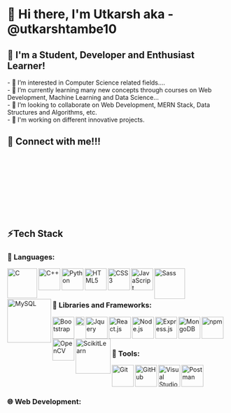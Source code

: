 <h1 dir="auto"> 👋 Hi there, I'm Utkarsh aka - @utkarshtambe10 </h1>

<h2 dir="auto"> 👨 I'm a Student, Developer and Enthusiast Learner! </h2>
<p dir="auto">
- 👀 I’m interested in Computer Science related fields....
</br>
- 🌱 I’m currently learning many new concepts through courses on Web Development, Machine Learning and Data Science...
</br>
- 💞️ I’m looking to collaborate on Web Development, MERN Stack, Data Structures and Algorithms, etc.
</br>
- 📰 I'm working on different innovative projects.
</p>

<h2 dir="auto"> 🔗 Connect with me!!! <h2/>

</br>
</br>
</br>
</br>
</br>

<h2 dir="auto"> ⚡Tech Stack </h2>
<h3 dir="auto"> 📙 Languages: </h3>
<p dir="auto">
<img align="left" alt="C" width="68px" src="https://user-images.githubusercontent.com/89902664/182829094-4eefafa6-a8f0-4ca0-a695-024cfe1b5775.png"/>
<img align="left" alt="C++" width="50px" src="https://user-images.githubusercontent.com/89902664/182829102-f933dbd8-16bd-437d-8ded-d32ab87abb6a.png"/>
<img align="left" alt="Python" width="50px" src="https://user-images.githubusercontent.com/89902664/182829114-5ad0da6a-acf5-4ad5-a990-92fbc51b546f.png"/>
<img align="left" alt="HTML5" width="50px" src="https://user-images.githubusercontent.com/89902664/182822744-0b674c81-8816-4113-8478-2ba3a4078504.png"/>
<img align="left" alt="CSS3" width="50px" src="https://user-images.githubusercontent.com/89902664/182822225-97a02ed7-04aa-4778-9f38-b6cec40b68e0.png"/>
<img align="left" alt="JavaScript" width="50px" src="https://user-images.githubusercontent.com/25181517/117447155-6a868a00-af3d-11eb-9cfe-245df15c9f3f.png"/>
<img align="left" alt="Sass" width="70px" src="https://user-images.githubusercontent.com/89902664/182838309-0294678f-965a-4f17-8008-c5c027f12e93.png"/>
<img align="left" alt="MySQL" width="100px" src="https://user-images.githubusercontent.com/89902664/182837423-de00e039-4d20-41e6-bba3-a527de5e338d.png"/>
</p>
</br>
</br>
</br>

<h3 dir="auto"> 🧩 Libraries and Frameworks: </h3>
<p dir="auto">
<img align="left" alt="Bootstrap" width="50px" src="https://user-images.githubusercontent.com/89902664/182823569-b7c52e46-0a98-457a-8dae-f6b5d1e08edb.png"/>
<img align="left" alt="Gulp.js" width="20px" src="https://user-images.githubusercontent.com/89902664/182838687-3a25bc2d-d8a8-423f-aab5-f5e3ba6cd3b4.png"/>
<img align="left" alt="Jquery" width="50px" src="https://user-images.githubusercontent.com/89902664/182839805-d3253c8e-83b2-491e-b0f3-a4c1f495c276.png"/>
<img align="left" alt="React.js" width="50px" src="https://user-images.githubusercontent.com/89902664/182823227-e8388694-2ea0-4fb7-a760-9c3885e60633.png"/>
<img align="left" alt="Node.js" width="50px" src="https://user-images.githubusercontent.com/89902664/182836945-bbf92a33-82ca-4186-a907-7f4c371349a8.png"/>
<img align="left" alt="Express.js" width="50px" src="https://user-images.githubusercontent.com/89902664/182837189-c60239e1-e8b6-4564-8a79-f544accd1a17.png"/>
<img align="left" alt="MongoDB" width="50px" src="https://user-images.githubusercontent.com/89902664/182834891-e46ca6a8-36b3-485a-9bdd-73a3bd35fbdb.png"/>
<img align="left" alt="npm" width="50px" src="https://user-images.githubusercontent.com/25181517/121401671-49102800-c959-11eb-9f6f-74d49a5e1774.png"/>
<img align="left" alt="OpenCV" width="50px" src="https://user-images.githubusercontent.com/89902664/182840297-7cadca01-ffdb-48a0-88e1-f6914d34f6fb.png"/>
<img align="left" alt="ScikitLearn" width="80px" src="https://user-images.githubusercontent.com/89902664/182840320-c040f644-70af-4125-88bd-b13f44a7688a.png"/>
</p>
</br>
</br>
</br>


<h3 dir="auto"> 🔨 Tools: </h3>
<img align="left" alt="Git" width="50px" src="https://user-images.githubusercontent.com/25181517/117364277-fc4eb280-aebd-11eb-8769-a3583c6a2037.png"/>
<img align="left" alt="GitHub" width="50px" src="https://user-images.githubusercontent.com/25181517/117364276-fc4eb280-aebd-11eb-92ba-8a6ef74b7313.png"/>
<img align="left" alt="Visual Studio" width="50px" src="https://user-images.githubusercontent.com/25181517/182618272-390ab138-7b29-44a0-85a2-62633957d815.png"/>
<img align="left" alt="Postman" width="50px" src="https://user-images.githubusercontent.com/25181517/182618508-1b12183b-5398-48d2-92e7-ff0969a22624.png"/>
<br/>
<br/>
<br/>

<h3> 🌐 Web Development: <h3/>


<br/>
<br/>
<br/>
